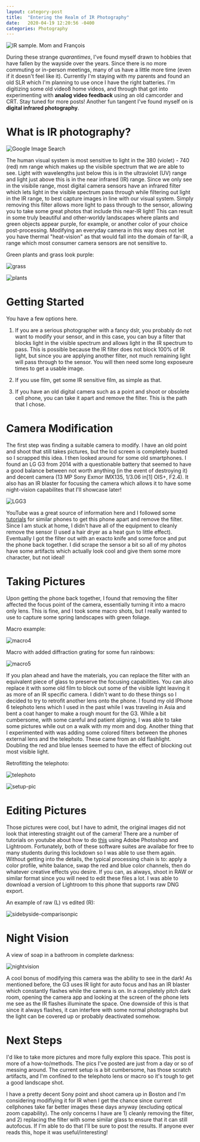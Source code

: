 ```yaml
---
layout: category-post
title:  "Entering the Realm of IR Photography"
date:   2020-04-19 12:20:56 -0400
categories: Photography
---
```


![IR sample. Mom and François](/assets/ir/1.jpg)

During these strange *quarantimes*, I've found myself drawn to hobbies that have fallen by the wayside over the years. Since there is no more commuting or in-person meetings, many of us have a little more time (even if it doesn't feel like it). Currently I'm staying with my parents and found an old SLR which I'm planning to use once I have the right batteries. I'm digitizing some old video8  home videos, and through that got into experimenting with **analog video feedback** using an old camcorder and CRT. Stay tuned for more posts! Another fun tangent I've found myself on is **digital infrared photography**. 

# What is IR photography?

![Google Image Search](/assets/ir/screenshot.png)

The human visual system is most sensitive to light in the 380 (violet) - 740 (red) nm range which makes up the visibile spectrum that we are able to see. Light with wavelengths just below this is in the ultraviolet (UV) range and light just above this is in the near infrared (IR) range. Since we only see in the visibile range, most digital camera sensors have an infrared filter which lets light in the visible spectrum pass through while filtering out light in the IR range, to best capture images in line with our visual system. Simply removing this filter allows more light to pass through to the sensor, allowing you to take some great photos that include this near-IR light! This can result in some truly beautiful and other-worldy landscapes where plants and green objects appear purple, for example, or another color of your choice post-processing. Modifying an everyday camera in this way does not let you have thermal "heat-vision" as that would fall into the domain of far-IR, a range which most consumer camera sensors are not sensitive to.

Green plants and grass look purple:

![grass](/assets/ir/2.jpg)

![plants](/assets/ir/3.jpg)


# Getting Started

You have a few options here.

1) If you are a serious photographer with a fancy dslr, you probably do not want to modify your sensor, and in this case, you can buy a filter that blocks light in the visible spectrum and allows light in the IR spectrum to pass. This is possible because the IR filter does not block 100% of IR light, but since you are applying another filter, not much remaining light will pass through to the sensor. You will then need some long exposeure times to get a usable image.

2) If you use film, get some IR sensitive film, as simple as that.

3) If you have an old digital camera such as a point and shoot or obsolete cell phone, you can take it apart and remove the filter. This is the path that I chose.

# Camera Modification

The first step was finding a suitable camera to modify. I have an old point and shoot that still takes pictures, but the lcd screen is completely busted so I scrapped this idea. I then looked around for some old smartphones. I found an LG G3 from 2014 with a questionable battery that seemed to have a good balance between not worth anything (in the event of destroying it) and decent camera (13 MP Sony Exmor IMX135, 1/3.06 in[1] OIS+, F2.4). It also has an IR blaster for focusing the camera which allows it to have some night-vision capabilites that I'll showcase later!

![LGG3](/assets/ir/phone.jpg)

YouTube was a great source of information here and I followed some [tutorials](https://www.youtube.com/watch?v=aTo7g1O-2AE&t=449s) for similar phones to get this phone apart and remove the filter. Since I am stuck at home, I didn't have all of the equipment to cleanly remove the sensor (I used a hair dryer as a heat gun to little effect). Eventually I got the filter out with an exacto knife and some force and put the phone back together. I did scrape the sensor a bit so all of my photos have some artifacts which actually look cool and give them some more character, but not ideal!

# Taking Pictures

Upon getting the phone back together, I found that removing the filter affected the focus point of the camera, essentially turning it into a macro only lens. This is fine, and I took some macro shots, but I really wanted to use to capture some spring landscapes with green foliage.

Macro example:

![macro4](/assets/ir/4.jpg)

Macro with added diffraction grating for some fun rainbows:

![macro5](/assets/ir/5.jpg)


If you plan ahead and have the materials, you can replace the filter with an equivalent piece of glass to preserve the focusing capabilities. You can also replace it with some old film to block out some of the visible light leaving it as more of an IR specific camera. I didn't want to do these things so I decided to try to retrofit another lens onto the phone. I found my old IPhone 6 telephoto lens which I used in the past while I was traveling in Asia and bent a coat hanger to make a rough mount for the G3. While a bit cumbersome, with some careful and patient aligning, I was able to take some pictures while out on a walk with my mom and dog. Another thing that I experimented with was adding some colored filters between the phones external lens and the telephoto. These came from an old flashlight. Doubling the red and blue lenses seemed to have the effect of blocking out most visible light. 

Retrofitting the telephoto:

![telephoto](/assets/ir/telephoto.jpg)

![setup-pic](/assets/ir/setup-pic.jpg)

# Editing Pictures

Those pictures were cool, but I have to admit, the original images did not look that interesting straight out of the camera! There are a number of tutorials on youtube about how to do [this](https://www.youtube.com/watch?v=ZMPWtK8aZaw) using Adobe Photoshop and Lightroom. Fortunately, both of these software suites are availabe for free to many students during this lockdown so I was able to use them again. Without getting into the details, the typical processing chain is to: apply a color profile, white balance, swap the red and blue color channels, then do whatever creative effects you desire. If you can, as always, shoot in RAW or similar format since you will need to edit these files a lot. I was able to download a version of Lightroom to this phone that supports raw DNG export.

An example of raw (L) vs edited (R):

![sidebyside-comparisonpic](/assets/ir/sidebyside.png)

# Night Vision

A view of soap in a bathroom in complete darkness:

![nightvision](/assets/ir/nightvision.jpg)

A cool bonus of modifying this camera was the ability to see in the dark! As mentioned before, the G3 uses IR light for auto focus and has an IR blaster which constantly flashes while the camera is on. In a completely pitch dark room, opening the camera app and looking at the screen of the phone lets me see as the IR flashes illuminate the space. One downside of this is that since it always flashes, it can interfere with some normal photographs but the light can be covered up or probably deactivated somehow. 

# Next Steps

I'd like to take more pictures and more fully explore this space. This post is more of a how-to/methods. The pics I've posted are just from a day or so of messing around. The current setup is a bit cumbersome, has those scratch artifacts, and I'm confined to the telephoto lens or macro so it's tough to get a good landscape shot.

I have a pretty decent Sony point and shoot camera up in Boston and I'm considering modifiying it for IR when I get the chance since current cellphones take far better images these days anyway (excluding optical zoom capability). The only concerns I have are 1) cleanly removing the filter, and 2) replacing the filter with some similar glass to ensure that it can still autofocus. If I'm able to do that I'll be sure to post the results. If anyone ever reads this, hope it was useful/interesting!
